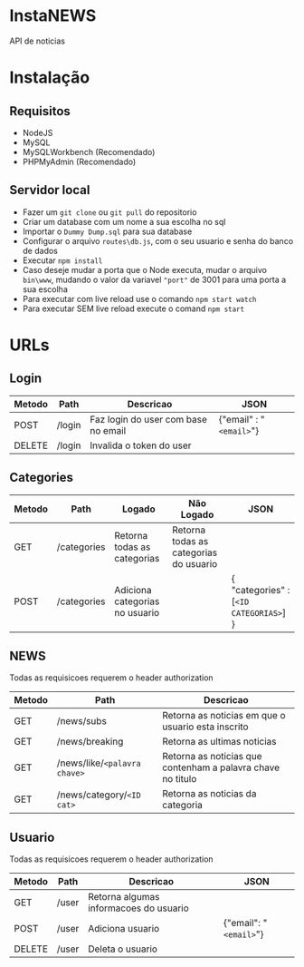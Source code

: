 # InstaNEWS

API de noticias

# Instalação

## Requisitos

* NodeJS
* MySQL
* MySQLWorkbench (Recomendado)
* PHPMyAdmin (Recomendado)

## Servidor local
* Fazer um `git clone` ou `git pull` do repositorio
* Criar um database com um nome a sua escolha no sql
* Importar o `Dummy Dump.sql` para sua database
* Configurar o arquivo `routes\db.js`, com o seu usuario e senha do banco de dados
* Executar `npm install`
* Caso deseje mudar a porta que o Node executa, mudar o arquivo `bin\www`, mudando o valor da variavel `"port"` de 3001 para uma porta a sua escolha
* Para executar com live reload use o comando `npm start watch`
* Para executar SEM live reload execute o comand `npm start`




# URLs
 
## Login 

Metodo | Path | Descricao | JSON
--- | --- | --- | ---
POST  | /login | Faz login do user com base no email | {"email" : "`<email>`"}
DELETE | /login | Invalida o token do user

## Categories 

Metodo | Path | Logado | Não Logado | JSON
--- | --- | --- | --- | ---  
GET | /categories | Retorna todas as categorias | Retorna todas as categorias do usuario |
POST| /categories | Adiciona categorias no usuario |  | { "categories" : [`<ID CATEGORIAS>`] }


## NEWS 

Todas as requisicoes requerem o header authorization

Metodo | Path | Descricao
--- | --- | ---
GET |  /news/subs | Retorna as noticias em que o usuario esta inscrito
GET |  /news/breaking | Retorna as ultimas noticias
GET |  /news/like/`<palavra chave>` | Retorna as noticias que contenham a palavra chave no titulo
GET |  /news/category/`<ID cat>` | Retorna as noticias da categoria


## Usuario 
Todas as requisicoes requerem o header authorization

Metodo | Path | Descricao | JSON
--- | --- | --- | --- 
GET | /user | Retorna algumas informacoes do usuario
POST| /user | Adiciona usuario | {"email": "`<email>`"}
DELETE | /user | Deleta o usuario

 
